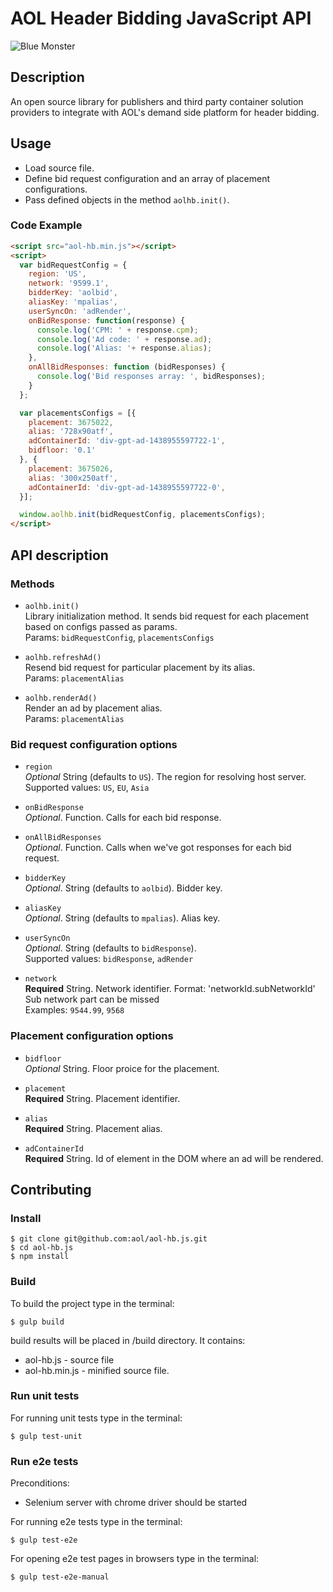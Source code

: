 # AOL Header Bidding JavaScript API

![](https://dl.dropboxusercontent.com/u/71280/AOLBlueMonster.png "Blue Monster")


## Description

An open source library for publishers and third party container solution providers to integrate with AOL's demand side platform for header bidding.


## Usage

- Load source file.
- Define bid request configuration and an array of placement configurations.
- Pass defined objects in the method `aolhb.init()`.

### Code Example

```html
<script src="aol-hb.min.js"></script>
<script>
  var bidRequestConfig = {
    region: 'US',
    network: '9599.1',
    bidderKey: 'aolbid',
    aliasKey: 'mpalias',
    userSyncOn: 'adRender',
    onBidResponse: function(response) {
      console.log('CPM: ' + response.cpm);
      console.log('Ad code: ' + response.ad);
      console.log('Alias: '+ response.alias);
    },
    onAllBidResponses: function (bidResponses) {
      console.log('Bid responses array: ', bidResponses);
    }
  };

  var placementsConfigs = [{
    placement: 3675022,
    alias: '728x90atf',
    adContainerId: 'div-gpt-ad-1438955597722-1',
    bidfloor: '0.1'
  }, {
    placement: 3675026,
    alias: '300x250atf',
    adContainerId: 'div-gpt-ad-1438955597722-0',
  }];

  window.aolhb.init(bidRequestConfig, placementsConfigs);
</script>
```


## API description

### Methods

- `aolhb.init()`  
   Library initialization method. It sends bid request for each placement based on configs passed as params.  
   Params: `bidRequestConfig`, `placementsConfigs`

- `aolhb.refreshAd()`  
   Resend bid request for particular placement by its alias.  
   Params: `placementAlias`

- `aolhb.renderAd()`  
   Render an ad by placement alias.  
   Params: `placementAlias`

### Bid request configuration options

- `region`  
  *Optional* String (defaults to `US`). The region for resolving host server.  
  Supported values: `US`, `EU`, `Asia`
  
- `onBidResponse`  
  *Optional*. Function. Сalls for each bid response.
  
- `onAllBidResponses`  
  *Optional*. Function. Сalls when we've got responses for each bid request.
  
- `bidderKey`  
  *Optional*. String (defaults to `aolbid`). Bidder key. 
  
- `aliasKey`  
  *Optional*. String (defaults to `mpalias`). Alias key.
  
- `userSyncOn`  
  *Optional*. String (defaults to `bidResponse`).  
  Supported values: `bidResponse`, `adRender` 
    
- `network`  
  **Required** String. Network identifier.
  Format: 'networkId.subNetworkId'  
  Sub network part can be missed  
  Examples: `9544.99`, `9568`
  
### Placement configuration options

- `bidfloor`  
  *Optional* String. Floor proice for the placement. 

- `placement`  
  **Required** String. Placement identifier.

- `alias`  
  **Required** String. Placement alias.
  
- `adContainerId`  
  **Required** String. Id of element in the DOM where an ad will be rendered.


## Contributing

### Install

    $ git clone git@github.com:aol/aol-hb.js.git
    $ cd aol-hb.js
    $ npm install

### Build

To build the project type in the terminal:

    $ gulp build

build results will be placed in /build directory. It contains:
- aol-hb.js - source file
- aol-hb.min.js - minified source file.

### Run unit tests

For running unit tests type in the terminal:

    $ gulp test-unit

### Run e2e tests

Preconditions: 
- Selenium server with chrome driver should be started

For running e2e tests type in the terminal:

    $ gulp test-e2e

For opening e2e test pages in browsers type in the terminal:

    $ gulp test-e2e-manual
